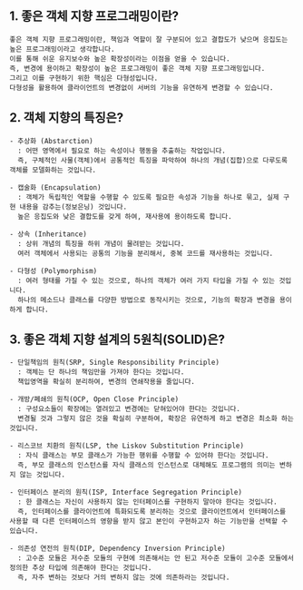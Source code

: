 ## 1. 좋은 객체 지향 프로그래밍이란?

    좋은 객체 지향 프로그래밍이란, 책임과 역할이 잘 구분되어 있고 결합도가 낮으며 응집도는 높은 프로그래밍이라고 생각합니다.
    이를 통해 쉬운 유지보수와 높은 확장성이라는 이점을 얻을 수 있습니다.
    즉, 변경에 용이하고 확장성이 높은 프로그래밍이 좋은 객체 지향 프로그래밍입니다.
    그리고 이를 구현하기 위한 핵심은 다형성입니다.
    다형성을 활용하여 클라이언트의 변경없이 서버의 기능을 유연하게 변경할 수 있습니다.
    

## 2. 객체 지향의 특징은?

    - 추상화 (Abstarction)
      : 어떤 영역에서 필요로 하는 속성이나 행동을 추출하는 작업입니다.
      즉, 구체적인 사물(객체)에서 공통적인 특징을 파악하여 하나의 개념(집합)으로 다루도록 객체를 모델화하는 것입니다.

    - 캡술화 (Encapsulation)
      : 객체가 독립적인 역할을 수행할 수 있도록 필요한 속성과 기능을 하나로 묶고, 실제 구현 내용을 감추는(정보은닝) 것입니다.
      높은 응집도와 낮은 결합도를 갖게 하여, 재사용에 용이하도록 합니다.
            
    - 상속 (Inheritance)
      : 상위 개념의 특징을 하위 개념이 물려받는 것입니다.
      여러 객체에서 사용되는 공통의 기능을 분리해서, 중복 코드를 재사용하는 것입니다.

    - 다형성 (Polymorphism)
      : 여러 형태를 가질 수 있는 것으로, 하나의 객체가 여러 가지 타입을 가질 수 있는 것입니다.
      하나의 메소드나 클래스를 다양한 방법으로 동작시키는 것으로, 기능의 확장과 변경을 용이하게 합니다.

## 3. 좋은 객체 지향 설계의 5원칙(SOLID)은?

    - 단일책임의 원칙(SRP, Single Responsibility Principle)
      : 객체는 단 하나의 책임만을 가져야 한다는 것입니다.
      책입영역을 확실히 분리하여, 변경의 연쇄작용을 줄입니다.

    - 개방/폐쇄의 원칙(OCP, Open Close Principle)
      : 구성요소들이 확장에는 열려있고 변경에는 닫혀있어야 한다는 것입니다.
      변경될 것과 그렇지 않은 것을 확실히 구분하여, 확장은 유연하게 하고 변경은 최소화 하는 것입니다.

    - 리스코브 치환의 원칙(LSP, the Liskov Substitution Principle)
      : 자식 클래스는 부모 클래스가 가능한 행위를 수행할 수 있어햐 한다는 것입니다.
      즉, 부모 클래스의 인스턴스를 자식 클래스의 인스턴스로 대체해도 프로그램의 의미는 변하지 않는 것입니다.

    - 인터페이스 분리의 원칙(ISP, Interface Segregation Principle)
      : 한 클래스는 자신이 사용하지 않는 인터페이스를 구현하지 말아야 한다는 것입니다.
      즉, 인터페이스를 클라이언트에 특화되도록 분리하는 것으로 클라이언트에서 인터페이스를 사용할 때 다른 인터페이스의 영향을 받지 않고 본인이 구현하고자 하는 기능만을 선택할 수 있습니다.

    - 의존성 연전의 원칙(DIP, Dependency Inversion Principle)
      : 고수준 모듈은 저수준 모듈의 구현에 의존해서는 안 된고 저수준 모듈이 고수준 모듈에서 정의한 추상 타입에 의존해야 한다는 것입니다.
      즉, 자주 변하는 것보다 거의 변하지 않는 것에 의존하라는 것입니다.
